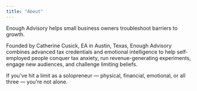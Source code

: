 ```yaml
---
title: "About"
---
```


Enough Advisory helps small business owners troubleshoot barriers to growth.

Founded by Catherine Cusick, EA in Austin, Texas, Enough Advisory combines advanced tax credentials and emotional intelligence to help self-employed people conquer tax anxiety, run revenue-generating experiments, engage new audiences, and challenge limiting beliefs. 

If you've hit a limit as a solopreneur — physical, financial, emotional, or all three — you're not alone.